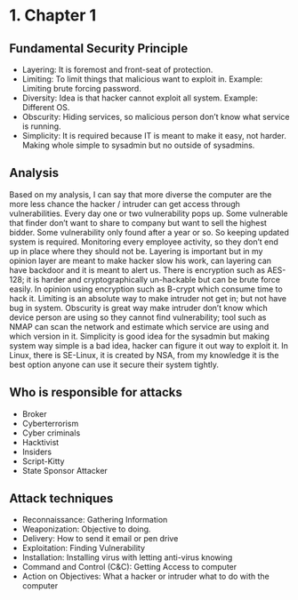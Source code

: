 # 1. Chapter 1

Fundamental Security Principle
-------------------------------
- Layering: It is foremost and front-seat of protection.
- Limiting: To limit things that malicious want to exploit in. Example: Limiting brute forcing password.
- Diversity: Idea is that hacker cannot exploit all system. Example: Different OS.
- Obscurity: Hiding services, so malicious person don’t know what service is running.
- Simplicity: It is required because IT is meant to make it easy, not harder. Making whole simple to sysadmin but no outside of sysadmins.

Analysis
---------
Based on my analysis, I can say that more diverse the computer are the more less chance the hacker / intruder can get access through vulnerabilities. Every day one or two vulnerability pops up. Some vulnerable that finder don’t want to share to company but want to sell the highest bidder. Some vulnerability only found after a year or so. So keeping updated system is required. Monitoring every employee activity, so they don’t end up in place where they should not be. Layering is important but in my opinion layer are meant to make hacker slow his work, can layering can have backdoor and it is meant to alert us. There is encryption such as AES-128; it is harder and cryptographically un-hackable but can be brute force easily. In opinion using encryption such as B-crypt which consume time to hack it. Limiting is an absolute way to make intruder not get in; but not have bug in system. Obscurity is great way make intruder don’t know which device person are using so they cannot find vulnerability; tool such as NMAP can scan the network and estimate which service are using and which version in it. Simplicity is good idea for the sysadmin but making system way simple is a bad idea, hacker can figure it out way to exploit it. In Linux, there is SE-Linux, it is created by NSA, from my knowledge it is the best option anyone can use it secure their system tightly.

Who is responsible for attacks
------------------------------
- Broker
- Cyberterrorism
- Cyber criminals
- Hacktivist
- Insiders
- Script-Kitty
- State Sponsor Attacker

Attack techniques
-----------------
- Reconnaissance: Gathering Information
- Weaponization: Objective to doing.
- Delivery: How to send it email or pen drive
- Exploitation: Finding Vulnerability
- Installation: Installing virus with letting anti-virus knowing
- Command and Control (C&C): Getting Access to computer
- Action on Objectives: What a hacker or intruder what to do with the computer
